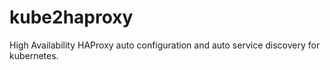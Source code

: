 # kube2haproxy
High Availability HAProxy auto configuration and auto service discovery for kubernetes.
